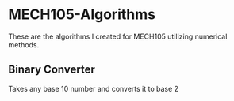 # MECH105-Algorithms
These are the algorithms I created for MECH105 utilizing numerical methods.

## Binary Converter
Takes any base 10 number and converts it to base 2
